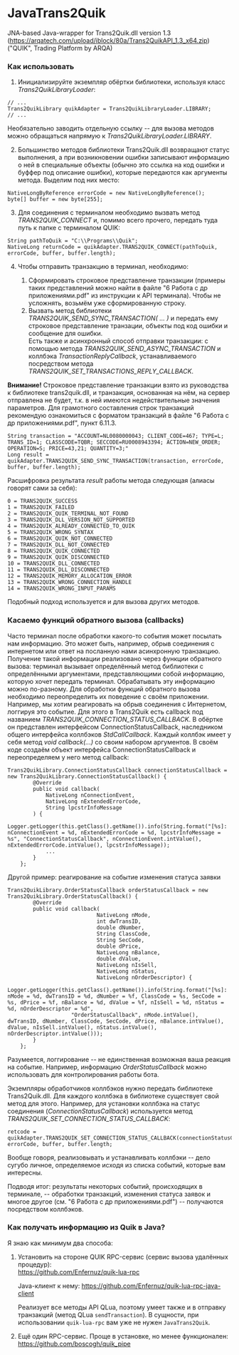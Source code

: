 # JavaTrans2Quik
JNA-based Java-wrapper for Trans2Quik.dll version 1.3 (https://arqatech.com/upload/iblock/80a/Trans2QuikAPI_1.3_x64.zip)
("QUIK", Trading Platform by ARQA)

<h3>Как использовать</h3>

1) Инициализируйте экземпляр обёртки библиотеки, используя класс <i>Trans2QuikLibraryLoader</i>:
```
// ...
Trans2QuikLibrary quikAdapter = Trans2QuikLibraryLoader.LIBRARY;
// ...
```
Необязательно заводить отдельную ссылку -- для вызова методов можно обращаться напрямую к <i>Trans2QuikLibraryLoader.LIBRARY</i>.

2) Большинство методов библиотеки Trans2Quik.dll возвращают статус выполнения, а при возникновении ошибки записывают информацию о ней в специальные объекты (обычно это ссылка на код ошибки и буффер под описание ошибки), которые передаются как аргументы метода. Выделим под них место:
```
NativeLongByReference errorCode = new NativeLongByReference();
byte[] buffer = new byte[255];
```
3) Для соединения с терминалом необходимо вызвать метод <i>TRANS2QUIK_CONNECT</i> и, помимо всего прочего, передать туда путь к папке с терминалом QUIK:
```
String pathToQuik = "C:\\Programs\\Quik";
NativeLong returnCode = quikAdapter.TRANS2QUIK_CONNECT(pathToQuik, errorCode, buffer, buffer.length);
```
4) Чтобы отправить транзакцию в терминал, необходимо:

    1) Сформировать строковое представление транзакции (примеры таких представлений можно найти в файле "6 Работа с др приложениями.pdf" из инструкции к API терминала). Чтобы не усложнять, возьмём уже сформированную строку.
    2) Вызвать метод библиотеки <i>TRANS2QUIK_SEND_SYNC_TRANSACTION( ... )</i> и передать ему строковое представление транзации, объекты под код ошибки и сообщение для ошибки.
    <br/>Есть также и асинхронный способ отправки транзакции: с помощью метода <i>TRANS2QUIK_SEND_ASYNC_TRANSACTION</i> и коллбэка <i>TransactionReplyCallback</i>, устанавливаемого посредством метода <i>TRANS2QUIK_SET_TRANSACTIONS_REPLY_CALLBACK</i>.
    
**Внимание!** Строковое представление транзакции взято из руководства к библиотеке trans2quik.dll, и транзакция, основанная на нём, на сервер отправлена не будет, т.к. в ней имеются недействительные значения параметров. Для грамотного составления строк транзакций рекомендую ознакомиться с форматом транзакций в файле "6 Работа с др приложениями.pdf", пункт 6.11.3.
```
String transaction = "ACCOUNT=NL0080000043; CLIENT_CODE=467; TYPE=L; TRANS_ID=1; CLASSCODE=TQBR; SECCODE=RU0008943394; ACTION=NEW_ORDER; OPERATION=S; PRICE=43,21; QUANTITY=3;"
Long result = quikAdapter.TRANS2QUIK_SEND_SYNC_TRANSACTION(transaction, errorCode, buffer, buffer.length);
```
Расшифровка результата <i>result</i> работы метода следующая (алиасы говорят сами за себя):

```
0 = TRANS2QUIK_SUCCESS
1 = TRANS2QUIK_FAILED
2 = TRANS2QUIK_QUIK_TERMINAL_NOT_FOUND
3 = TRANS2QUIK_DLL_VERSION_NOT_SUPPORTED
4 = TRANS2QUIK_ALREADY_CONNECTED_TO_QUIK
5 = TRANS2QUIK_WRONG_SYNTAX
6 = TRANS2QUIK_QUIK_NOT_CONNECTED
7 = TRANS2QUIK_DLL_NOT_CONNECTED
8 = TRANS2QUIK_QUIK_CONNECTED
9 = TRANS2QUIK_QUIK_DISCONNECTED
10 = TRANS2QUIK_DLL_CONNECTED
11 = TRANS2QUIK_DLL_DISCONNECTED
12 = TRANS2QUIK_MEMORY_ALLOCATION_ERROR
13 = TRANS2QUIK_WRONG_CONNECTION_HANDLE
14 = TRANS2QUIK_WRONG_INPUT_PARAMS
```

Подобный подход используется и для вызова других методов.

<h3>Касаемо функций обратного вызова (callbacks)</h3>

Часто терминал после обработки какого-то события может посылать нам информацию. Это может быть, например, обрыв соединения с интернетом или ответ на посланную нами асинхронную транзакцию.
Получение такой информации реализовано через функции обратного вызова: терминал вызывает определённый метод библиотеки с определёнными аргументами, представляющими собой информацию, которую хочет передать терминал.
Обрабатывать эту информацию можно по-разному. Для обработки функций обратного вызова необходимо переопределить их поведение с своём приложении.
Например, мы хотим реагировать на обрыв соединения с Интернетом, логгируя это событие. Для этого в Trans2Quik есть callback под названием _TRANS2QUIK_CONNECTION_STATUS_CALLBACK_. 
В обёртке он представлен интерфейсом ConnectionStatusCallback, наследником общего интерфейса коллбэков _StdCallCallback_.
Каждый коллбэк имеет у себя метод _void callback(...)_ со своим набором аргументов.
В своём коде создаём объект интерфейса ConnectionStatusCallback и переопределяем у него метод callback:

```
Trans2QuikLibrary.ConnectionStatusCallback connectionStatusCallback = new Trans2QuikLibrary.ConnectionStatusCallback() {
        @Override
        public void callback(
            NativeLong nConnectionEvent, 
            NativeLong nExtendedErrorCode, 
            String lpcstrInfoMessage
        ) {
            Logger.getLogger(this.getClass().getName()).info(String.format("[%s]: nConnectionEvent = %d, nExtendedErrorCode = %d, lpcstrInfoMessage = %s", "ConnectionStatusCallback", nConnectionEvent.intValue(), nExtendedErrorCode.intValue(), lpcstrInfoMessage));
            ...
        }
    };
```

Другой пример: реагирование на событие изменения статуса заявки

```
Trans2QuikLibrary.OrderStatusCallback orderStatusCallback = new Trans2QuikLibrary.OrderStatusCallback() {
        @Override
        public void callback(
                            NativeLong nMode, 
                            int dwTransID, 
                            double dNumber,
                            String ClassCode, 
                            String SecCode, 
                            double dPrice,
                            NativeLong nBalance, 
                            double dValue, 
                            NativeLong nIsSell, 
                            NativeLong nStatus,
                            NativeLong nOrderDescriptor) {
            Logger.getLogger(this.getClass().getName()).info(String.format("[%s]: nMode = %d, dwTransID = %d, dNumber = %f, ClassCode = %s, SecCode = %s, dPrice = %f, nBalance = %d, dValue = %f, nIsSell = %d, nStatus = %d, nOrderDescriptor = %d",
                    "OrderStatusCallback", nMode.intValue(), dwTransID, dNumber, ClassCode, SecCode, dPrice, nBalance.intValue(), dValue, nIsSell.intValue(), nStatus.intValue(), nOrderDescriptor.intValue()));
        }
    };
```

Разумеется, логгирование -- не единственная возможная ваша реакция на событие. 
Например, информацию _OrderStatusCallback_ можно использовать для контролирования работы бота.

Экземпляры обработчиков коллбэков нужно передать библиотеке Trans2Quik.dll. Для каждого коллбэка в библиотеке существует свой метод для этого. Например, для установки коллбэка на статус соединения (_ConnectionStatusCallback_) используется метод <i>TRANS2QUIK_SET_CONNECTION_STATUS_CALLBACK</i>:

```
retcode = quikAdapter.TRANS2QUIK_SET_CONNECTION_STATUS_CALLBACK(connectionStatusCallback, errorCode, buffer, buffer.length;
```

Вообще говоря, реализовывать и устанавливать коллбэки -- дело сугубо личное, определяемое исходя из списка событий, которые вам интересны.

Подводя итог: результаты некоторых событий, происходящих в терминале, -- обработки транзакций, изменения статуса заявок и многое другое (см. "6 Работа с др приложениями.pdf") -- получаются посредством коллбэков.

<h3>Как получать информацию из Quik в Java?</h3>

Я знаю как минимум два способа:

1. Установить на стороне QUIK RPC-сервис (сервис вызова удалённых процедур): <br/>
    https://github.com/Enfernuz/quik-lua-rpc

    Java-клиент к нему: https://github.com/Enfernuz/quik-lua-rpc-java-client
    
    Реализует все методы API QLua, поэтому умеет также и в отправку транзакций (метод QLua `sendTransaction`). В сущности, при использовании `quik-lua-rpc` вам уже не нужен `JavaTrans2Quik`.

2. Ещё один RPC-сервис. Проще в установке, но менее функционален: https://github.com/boscogh/quik_pipe
